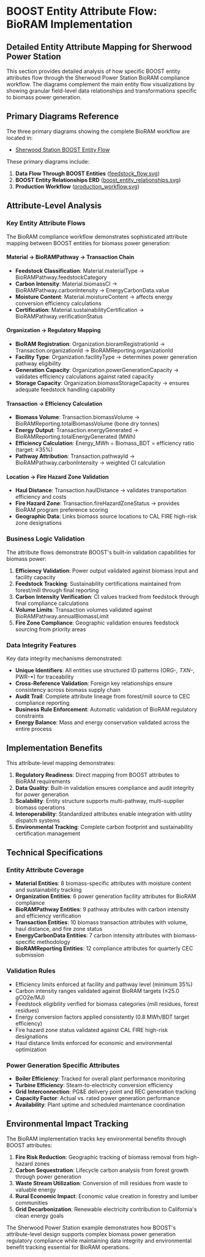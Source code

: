 # BOOST Entity Attribute Flow: BioRAM Implementation  

## Detailed Entity Attribute Mapping for Sherwood Power Station

This section provides detailed analysis of how specific BOOST entity attributes flow through the Sherwood Power Station BioRAM compliance workflow. The diagrams complement the main entity flow visualizations by showing granular field-level data relationships and transformations specific to biomass power generation.

## Primary Diagrams Reference

The three primary diagrams showing the complete BioRAM workflow are located in:
- [Sherwood Station BOOST Entity Flow](sherwood_station_boost_entity_flow.md)

These primary diagrams include:
1. **Data Flow Through BOOST Entities** ([feedstock_flow.svg](../diagrams/feedstock_flow.svg))
2. **BOOST Entity Relationships ERD** ([boost_entity_relationships.svg](../diagrams/boost_entity_relationships.svg))  
3. **Production Workflow** ([production_workflow.svg](../diagrams/production_workflow.svg))

## Attribute-Level Analysis

### Key Entity Attribute Flows

The BioRAM compliance workflow demonstrates sophisticated attribute mapping between BOOST entities for biomass power generation:

#### Material → BioRAMPathway → Transaction Chain
- **Feedstock Classification**: Material.materialType → BioRAMPathway.feedstockCategory
- **Carbon Intensity**: Material.biomassCI → BioRAMPathway.carbonIntensity → EnergyCarbonData.value
- **Moisture Content**: Material.moistureContent → affects energy conversion efficiency calculations
- **Certification**: Material.sustainabilityCertification → BioRAMPathway.verificationStatus

#### Organization → Regulatory Mapping
- **BioRAM Registration**: Organization.bioramRegistrationId → Transaction.organizationId → BioRAMReporting.organizationId
- **Facility Type**: Organization.facilityType → determines power generation pathway eligibility
- **Generation Capacity**: Organization.powerGenerationCapacity → validates efficiency calculations against rated capacity
- **Storage Capacity**: Organization.biomassStorageCapacity → ensures adequate feedstock handling capability

#### Transaction → Efficiency Calculation
- **Biomass Volume**: Transaction.biomassVolume → BioRAMReporting.totalBiomassVolume (bone dry tonnes)
- **Energy Output**: Transaction.energyGenerated → BioRAMReporting.totalEnergyGenerated (MWh)
- **Efficiency Calculation**: Energy_MWh ÷ Biomass_BDT = efficiency ratio (target: ≥35%)
- **Pathway Attribution**: Transaction.pathwayId → BioRAMPathway.carbonIntensity → weighted CI calculation

#### Location → Fire Hazard Zone Validation
- **Haul Distance**: Transaction.haulDistance → validates transportation efficiency and costs
- **Fire Hazard Zone**: Transaction.fireHazardZoneStatus → provides BioRAM program preference scoring
- **Geographic Data**: Links biomass source locations to CAL FIRE high-risk zone designations

### Business Logic Validation

The attribute flows demonstrate BOOST's built-in validation capabilities for biomass power:

1. **Efficiency Validation**: Power output validated against biomass input and facility capacity
2. **Feedstock Tracking**: Sustainability certifications maintained from forest/mill through final reporting
3. **Carbon Intensity Verification**: CI values tracked from feedstock through final compliance calculations
4. **Volume Limits**: Transaction volumes validated against BioRAMPathway.annualBiomassLimit
5. **Fire Zone Compliance**: Geographic validation ensures feedstock sourcing from priority areas

### Data Integrity Features

Key data integrity mechanisms demonstrated:

- **Unique Identifiers**: All entities use structured ID patterns (ORG-*, TXN-*, PWR-*) for traceability
- **Cross-Reference Validation**: Foreign key relationships ensure consistency across biomass supply chain
- **Audit Trail**: Complete attribute lineage from forest/mill source to CEC compliance reporting
- **Business Rule Enforcement**: Automatic validation of BioRAM regulatory constraints
- **Energy Balance**: Mass and energy conservation validated across the entire process

## Implementation Benefits

This attribute-level mapping demonstrates:

1. **Regulatory Readiness**: Direct mapping from BOOST attributes to BioRAM requirements
2. **Data Quality**: Built-in validation ensures compliance and audit integrity for power generation
3. **Scalability**: Entity structure supports multi-pathway, multi-supplier biomass operations
4. **Interoperability**: Standardized attributes enable integration with utility dispatch systems
5. **Environmental Tracking**: Complete carbon footprint and sustainability certification management

## Technical Specifications

### Entity Attribute Coverage
- **Material Entities**: 8 biomass-specific attributes with moisture content and sustainability tracking
- **Organization Entities**: 6 power generation facility attributes for BioRAM compliance
- **BioRAMPathway Entities**: 9 pathway attributes with carbon intensity and efficiency verification
- **Transaction Entities**: 10 biomass transaction attributes with volume, haul distance, and fire zone status
- **EnergyCarbonData Entities**: 7 carbon intensity attributes with biomass-specific methodology
- **BioRAMReporting Entities**: 12 compliance attributes for quarterly CEC submission

### Validation Rules
- Efficiency limits enforced at facility and pathway level (minimum 35%)
- Carbon intensity ranges validated against BioRAM targets (≤25.0 gCO2e/MJ)
- Feedstock eligibility verified for biomass categories (mill residues, forest residues)
- Energy conversion factors applied consistently (0.8 MWh/BDT target efficiency)
- Fire hazard zone status validated against CAL FIRE high-risk designations
- Haul distance limits enforced for economic and environmental optimization

### Power Generation Specific Attributes
- **Boiler Efficiency**: Tracked for overall plant performance monitoring
- **Turbine Efficiency**: Steam-to-electricity conversion efficiency
- **Grid Interconnection**: PG&E delivery point and REC generation tracking
- **Capacity Factor**: Actual vs. rated power generation performance
- **Availability**: Plant uptime and scheduled maintenance coordination

## Environmental Impact Tracking

The BioRAM implementation tracks key environmental benefits through BOOST attributes:

1. **Fire Risk Reduction**: Geographic tracking of biomass removal from high-hazard zones
2. **Carbon Sequestration**: Lifecycle carbon analysis from forest growth through power generation
3. **Waste Stream Utilization**: Conversion of mill residues from waste to valuable energy
4. **Rural Economic Impact**: Economic value creation in forestry and lumber communities
5. **Grid Decarbonization**: Renewable electricity contribution to California's clean energy goals

The Sherwood Power Station example demonstrates how BOOST's attribute-level design supports complex biomass power generation regulatory compliance while maintaining data integrity and environmental benefit tracking essential for BioRAM operations.
